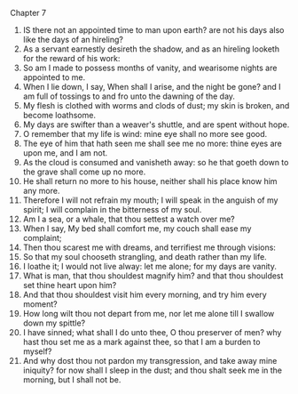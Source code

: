 

Chapter 7

1. IS there not an appointed time to man upon earth?  are not his days also like the days of an hireling?
2. As a servant earnestly desireth the shadow, and as an hireling looketh for the reward of his work:
3. So am I made to possess months of vanity, and wearisome nights are appointed to me.
4. When I lie down, I say, When shall I arise, and the night be gone?  and I am full of tossings to and fro unto the dawning of the day.
5. My flesh is clothed with worms and clods of dust; my skin is broken, and become loathsome.
6. My days are swifter than a weaver's shuttle, and are spent without hope.
7. O remember that my life is wind: mine eye shall no more see good.
8. The eye of him that hath seen me shall see me no more: thine eyes are upon me, and I am not.
9. As the cloud is consumed and vanisheth away: so he that goeth down to the grave shall come up no more.
10. He shall return no more to his house, neither shall his place know him any more.
11. Therefore I will not refrain my mouth; I will speak in the anguish of my spirit; I will complain in the bitterness of my soul.
12. Am I a sea, or a whale, that thou settest a watch over me?
13. When I say, My bed shall comfort me, my couch shall ease my complaint;
14. Then thou scarest me with dreams, and terrifiest me through visions:
15. So that my soul chooseth strangling, and death rather than my life.
16. I loathe it; I would not live alway: let me alone; for my days are vanity.
17. What is man, that thou shouldest magnify him?  and that thou shouldest set thine heart upon him?
18. And that thou shouldest visit him every morning, and try him every moment?
19. How long wilt thou not depart from me, nor let me alone till I swallow down my spittle?
20. I have sinned; what shall I do unto thee, O thou preserver of men?  why hast thou set me as a mark against thee, so that I am a burden to myself?
21. And why dost thou not pardon my transgression, and take away mine iniquity?  for now shall I sleep in the dust; and thou shalt seek me in the morning, but I shall not be.
